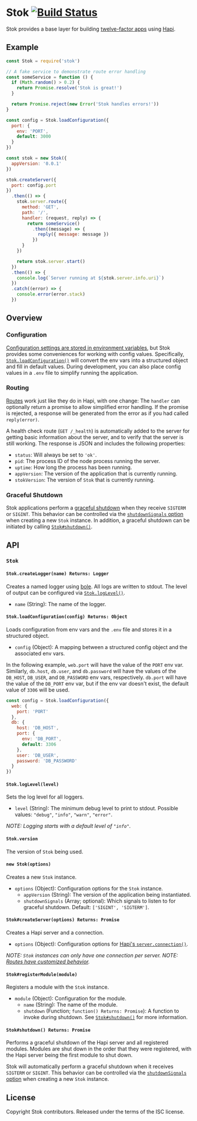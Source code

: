 # Stok [![Build Status](https://travis-ci.org/clipper-digital/stok.svg?branch=master)](https://travis-ci.org/clipper-digital/stok)

Stok provides a base layer for building [twelve-factor apps](http://12factor.net/) using [Hapi](http://hapijs.com/).





## Example

```js
const Stok = require('stok')

// A fake service to demonstrate route error handling
const someService = function () {
  if (Math.random() > 0.2) {
    return Promise.resolve('Stok is great!')
  }

  return Promise.reject(new Error('Stok handles errors!'))
}

const config = Stok.loadConfiguration({
  port: {
    env: 'PORT',
    default: 3000
  }
})

const stok = new Stok({
  appVersion: '0.0.1'
})

stok.createServer({
  port: config.port
})
  .then(() => {
    stok.server.route({
      method: 'GET',
      path: '/',
      handler: (request, reply) => {
        return someService()
          .then((message) => {
            reply({ message: message })
          })
      }
    })

    return stok.server.start()
  })
  .then(() => {
    console.log(`Server running at ${stok.server.info.uri}`)
  })
  .catch((error) => {
    console.error(error.stack)
  })
```





## Overview

### Configuration

[Configuration settings are stored in environment variables](http://12factor.net/config), but Stok provides some conveniences for working with config values. Specifically, [`Stok.loadConfiguration()`][Stok.loadConfiguration()] will convert the env vars into a structured object and fill in default values. During development, you can also place config values in a `.env` file to simplify running the application.



### Routing

[Routes](http://hapijs.com/api#route-configuration) work just like they do in Hapi, with one change: The `handler` can optionally return a promise to allow simplified error handling. If the promise is rejected, a response will be generated from the error as if you had called `reply(error)`.

A health check route (`GET /_health`) is automatically added to the server for getting basic information about the server, and to verify that the server is still working. The response is JSON and includes the following properties:

* `status`: Will always be set to `'ok'`.
* `pid`: The process ID of the node process running the server.
* `uptime`: How long the process has been running.
* `appVersion`: The version of the application that is currently running.
* `stokVersion`: The version of `Stok` that is currently running.



### Graceful Shutdown

Stok applications perform a [graceful shutdown](http://12factor.net/disposability) when they receive `SIGTERM` or `SIGINT`. This behavior can be controlled via the [`shutdownSignals` option][new Stok()] when creating a new `Stok` instance. In addition, a graceful shutdown can be initiated by calling [`Stok#shutdown()`][Stok#shutdown()].





## API

### `Stok`

#### `Stok.createLogger(name) Returns: Logger`

Creates a named logger using [bole](https://www.npmjs.com/package/bole). All logs are written to stdout. The level of output can be configured via [`Stok.logLevel()`][Stok.logLevel()].

* `name` (String): The name of the logger.



#### `Stok.loadConfiguration(config) Returns: Object`

Loads configuration from env vars and the `.env` file and stores it in a structured object.

* `config` (Object): A mapping between a structured config object and the associated env vars.

In the following example, `web.port` will have the value of the `PORT` env var. Similarly, `db.host`, `db.user`, and `db.password` will have the values of the `DB_HOST`, `DB_USER`, and `DB_PASSWORD` env vars, respectively. `db.port` will have the value of the `DB_PORT` env var, but if the env var doesn't exist, the default value of `3306` will be used.

```js
const config = Stok.loadConfiguration({
  web: {
    port: 'PORT'
  },
  db: {
    host: 'DB_HOST',
    port: {
      env: 'DB_PORT',
      default: 3306
    },
    user: 'DB_USER',
    password: 'DB_PASSWORD'
  }
})
```



#### `Stok.logLevel(level)`

Sets the log level for all loggers.

* `level` (String): The minimum debug level to print to stdout. Possible values: `"debug"`, `"info"`, `"warn"`, `"error"`.

_NOTE: Logging starts with a default level of `"info"`._



#### `Stok.version`

The version of `Stok` being used.



#### `new Stok(options)`

Creates a new `Stok` instance.

* `options` (Object): Configuration options for the `Stok` instance.
  * `appVersion` (String): The version of the application being instantiated.
  * `shutdownSignals` (Array; optional): Which signals to listen to for graceful shutdown. Default: `['SIGINT', 'SIGTERM']`.



#### `Stok#createServer(options) Returns: Promise`

Creates a Hapi server and a connection.

* `options` (Object): Configuration options for [Hapi's `server.connection()`](http://hapijs.com/api#serverconnectionoptions).

_NOTE: `Stok` instances can only have one connection per server._
_NOTE: [Routes have customized behavior](#routing)._



#### `Stok#registerModule(module)`

Registers a module with the `Stok` instance.

* `module` (Object): Configuration for the module.
  * `name` (String): The name of the module.
  * `shutdown` (Function; `function() Returns: Promise`): A function to invoke during shutdown. See [`Stok#shutdown()`][Stok#shutdown()] for more information.



#### `Stok#shutdown() Returns: Promise`

Performs a graceful shutdown of the Hapi server and all registered modules. Modules are shut down in the order that they were registered, with the Hapi server being the first module to shut down.

Stok will automatically perform a graceful shutdown when it receives `SIGTERM` or `SIGINT`. This behavior can be controlled via the [`shutdownSignals` option][new Stok()] when creating a new `Stok` instance.





## License

Copyright Stok contributors.
Released under the terms of the ISC license.

[Stok.loadConfiguration()]: #stokloadconfigurationconfig-returns-object
[Stok.logLevel()]: #stokloglevellevel
[new Stok()]: #new-stokoptions
[Stok#shutdown()]: #stokshutdown-returns-promise
